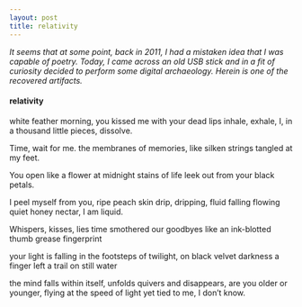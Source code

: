 ```yaml
---
layout: post
title: relativity
---
```


_It seems that at some point, back in 2011, I had a mistaken idea that I was capable of poetry. Today, I came across an old USB
stick and in a fit of curiosity decided to perform some digital archaeology. Herein is one of the recovered artifacts._


#### relativity

white feather morning, you
kissed me with your dead lips 
inhale, exhale, 
I, in a thousand little pieces, 
dissolve. 

Time, 
wait for me. 
the membranes
of memories, like silken strings
tangled at my feet. 

You open like a flower at midnight
stains of life
leek out from your black petals. 
 
I peel myself from you, ripe peach skin
drip, dripping, fluid falling flowing
quiet honey nectar, I am liquid. 

Whispers, kisses, lies
time smothered our goodbyes
like an ink-blotted thumb 
grease fingerprint 

your light is falling in the footsteps of twilight, 
on black velvet darkness
a finger left a trail on still water 

the mind falls within itself, unfolds quivers and disappears, 
are you older or younger, flying at the speed of light
yet tied to me,
I don’t know. 

